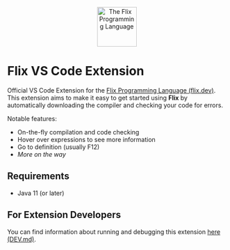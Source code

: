 <p align="center" >
    <img src="https://raw.githubusercontent.com/flix/flix/master/doc/logo.png" height="91px" 
    alt="The Flix Programming Language" 
    title="The Flix Programming Language">
</p>

# Flix VS Code Extension

Official VS Code Extension for the [Flix Programming Language (flix.dev)](https://flix.dev/).
This extension aims to make it easy to get started using **Flix** by automatically downloading the compiler and checking your code for errors.

Notable features:

- On-the-fly compilation and code checking
- Hover over expressions to see more information
- Go to definition (usually F12)
- *More on the way*

## Requirements

- Java 11 (or later)

## For Extension Developers

You can find information about running and debugging this extension [here (DEV.md)](DEV.md).
